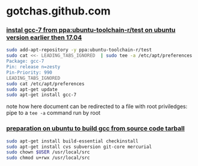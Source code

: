 # gotchas.github.com

### [instal gcc-7 from ppa:ubuntu-toolchain-r/test on ubuntu version earlier then 17.04](https://askubuntu.com/questions/863517/how-do-i-install-g-7-on-ubuntu)


```bash
sudo add-apt-repository -y ppa:ubuntu-toolchain-r/test
sudo cat <<- LEADING_TABS_IGNORED  | sudo tee -a /etc/apt/preferences
Package: gcc-7
Pin: release n=zesty
Pin-Priority: 990
LEADING_TABS_IGNORED
sudo cat /etc/apt/preferences
sudo apt-get update
sudo apt-get install gcc-7
```
note how here document can be redirected to a file with root priviledges: pipe to a `tee -a` command run by root
### [preparation on ubuntu to build gcc from source code tarball](https://help.ubuntu.com/community/CompilingEasyHowTo)

```bash
sudo apt-get install build-essential checkinstall
sudo apt-get install cvs subversion git-core mercurial
sudo chown $USER /usr/local/src
sudo chmod u+rwx /usr/local/src
```
